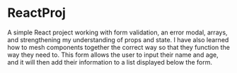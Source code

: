 # ReactProj
A simple React project working with form validation, an error modal, arrays, and strengthening my understanding of props and state. 
I have also learned how to mesh components together the correct way so that they function the way they need to.
This form allows the user to input their name and age, and it will then add their information to a list displayed below the form.
